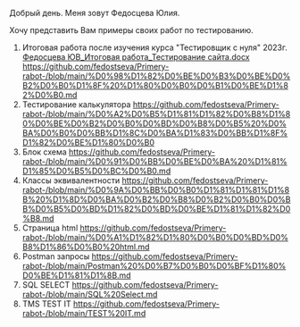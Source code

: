 Добрый день. 
Меня зовут Федосцева Юлия.

Хочу представить Вам примеры своих работ по тестированию.
1. Итоговая работа после изучения курса "Тестировщик с нуля" 2023г. [Федосцева ЮВ_Итоговая работа_Тестирование сайта.docx](https://github.com/fedostseva/Primery-rabot-/files/13695181/_._.docx)
   https://github.com/fedostseva/Primery-rabot-/blob/main/%D0%98%D1%82%D0%BE%D0%B3%D0%BE%D0%B2%D0%B0%D1%8F%20%D1%80%D0%B0%D0%B1%D0%BE%D1%82%D0%B0.md
2. Тестирование калькулятора https://github.com/fedostseva/Primery-rabot-/blob/main/%D0%A2%D0%B5%D1%81%D1%82%D0%B8%D1%80%D0%BE%D0%B2%D0%B0%D0%BD%D0%B8%D0%B5%20%D0%BA%D0%B0%D0%BB%D1%8C%D0%BA%D1%83%D0%BB%D1%8F%D1%82%D0%BE%D1%80%D0%B0
3. Блок схема https://github.com/fedostseva/Primery-rabot-/blob/main/%D0%91%D0%BB%D0%BE%D0%BA%20%D1%81%D1%85%D0%B5%D0%BC%D0%B0.md
4. Классы эквивалентности https://github.com/fedostseva/Primery-rabot-/blob/main/%D0%9A%D0%BB%D0%B0%D1%81%D1%81%D1%8B%20%D1%8D%D0%BA%D0%B2%D0%B8%D0%B2%D0%B0%D0%BB%D0%B5%D0%BD%D1%82%D0%BD%D0%BE%D1%81%D1%82%D0%B8.md
5. Страница html https://github.com/fedostseva/Primery-rabot-/blob/main/%D0%A1%D1%82%D1%80%D0%B0%D0%BD%D0%B8%D1%86%D0%B0%20html.md
6. Postman запросы https://github.com/fedostseva/Primery-rabot-/blob/main/Postman%20%D0%B7%D0%B0%D0%BF%D1%80%D0%BE%D1%81%D1%8B.md
7. SQL SELECT https://github.com/fedostseva/Primery-rabot-/blob/main/SQL%20Select.md
8. TMS TEST IT https://github.com/fedostseva/Primery-rabot-/blob/main/TEST%20IT.md 


